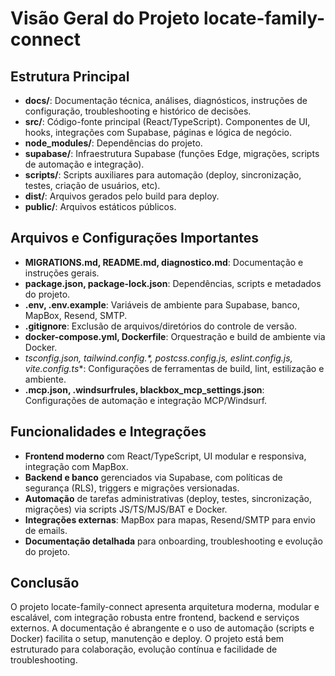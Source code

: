 # Visão Geral do Projeto locate-family-connect

## Estrutura Principal

- **docs/**: Documentação técnica, análises, diagnósticos, instruções de configuração, troubleshooting e histórico de decisões.
- **src/**: Código-fonte principal (React/TypeScript). Componentes de UI, hooks, integrações com Supabase, páginas e lógica de negócio.
- **node_modules/**: Dependências do projeto.
- **supabase/**: Infraestrutura Supabase (funções Edge, migrações, scripts de automação e integração).
- **scripts/**: Scripts auxiliares para automação (deploy, sincronização, testes, criação de usuários, etc).
- **dist/**: Arquivos gerados pelo build para deploy.
- **public/**: Arquivos estáticos públicos.

## Arquivos e Configurações Importantes

- **MIGRATIONS.md, README.md, diagnostico.md**: Documentação e instruções gerais.
- **package.json, package-lock.json**: Dependências, scripts e metadados do projeto.
- **.env, .env.example**: Variáveis de ambiente para Supabase, banco, MapBox, Resend, SMTP.
- **.gitignore**: Exclusão de arquivos/diretórios do controle de versão.
- **docker-compose.yml, Dockerfile**: Orquestração e build de ambiente via Docker.
- **tsconfig*.json, tailwind.config.*, postcss.config.js, eslint.config.js, vite.config.ts**: Configurações de ferramentas de build, lint, estilização e ambiente.
- **.mcp.json, .windsurfrules, blackbox_mcp_settings.json**: Configurações de automação e integração MCP/Windsurf.

## Funcionalidades e Integrações

- **Frontend moderno** com React/TypeScript, UI modular e responsiva, integração com MapBox.
- **Backend e banco** gerenciados via Supabase, com políticas de segurança (RLS), triggers e migrações versionadas.
- **Automação** de tarefas administrativas (deploy, testes, sincronização, migrações) via scripts JS/TS/MJS/BAT e Docker.
- **Integrações externas**: MapBox para mapas, Resend/SMTP para envio de emails.
- **Documentação detalhada** para onboarding, troubleshooting e evolução do projeto.

## Conclusão

O projeto locate-family-connect apresenta arquitetura moderna, modular e escalável, com integração robusta entre frontend, backend e serviços externos. A documentação é abrangente e o uso de automação (scripts e Docker) facilita o setup, manutenção e deploy. O projeto está bem estruturado para colaboração, evolução contínua e facilidade de troubleshooting.
